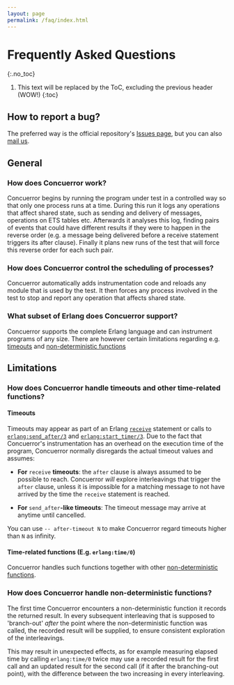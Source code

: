 ```yaml
---
layout: page
permalink: /faq/index.html
---
```


# Frequently Asked Questions
{:.no_toc}

1. This text will be replaced by the ToC, excluding the previous header (WOW!)
{:toc}

## How to report a bug?

The preferred way is the official repository's [Issues
page](https://github.com/parapluu/Concuerror/issues/new), but you can also [mail us](/people).

## General

### How does Concuerror work?

Concuerror begins by running the program under test in a controlled way so that
only one process runs at a time. During this run it logs any operations that
affect shared state, such as sending and delivery of messages, operations on ETS
tables etc. Afterwards it analyses this log, finding pairs of events that could
have different results if they were to happen in the reverse order (e.g. a
message being delivered before a receive statement triggers its after
clause). Finally it plans new runs of the test that will force this reverse
order for each such pair.

### How does Concuerror control the scheduling of processes?

Concuerror automatically adds instrumentation code and reloads any module that
is used by the test. It then forces any process involved in the test to stop and
report any operation that affects shared state.

### What subset of Erlang does Concuerror support?

Concuerror supports the complete Erlang language and can instrument programs of
any size. There are however certain limitations regarding e.g.
[timeouts](#how-does-concuerror-handle-timeouts-and-other-time-related-functions)
and [non-deterministic
functions](#how-does-concuerror-handle-non-deterministic-functions)

## Limitations

### How does Concuerror handle timeouts and other time-related functions?

#### Timeouts

Timeouts may appear as part of an Erlang
[`receive`](http://erlang.org/doc/reference_manual/expressions.html#id77242)
statement or calls to
[`erlang:send_after/3`](http://erlang.org/doc/man/erlang.html#send_after-3) and
[`erlang:start_timer/3`](http://erlang.org/doc/man/erlang.html#start_timer-3). Due
to the fact that Concuerror's instrumentation has an overhead on the execution
time of the program, Concuerror normally disregards the actual timeout values
and assumes:

* **For** `receive` **timeouts**: the `after` clause is always assumed to be
 possible to reach. Concuerror *will* explore interleavings that trigger the
 `after` clause, unless it is impossible for a matching message to not have
 arrived by the time the `receive` statement is reached.

* **For** `send_after`**-like timeouts**: The timeout message may arrive at
    anytime until cancelled.

You can use `-- after-timeout N` to make Concuerror regard timeouts higher than
`N` as infinity.

#### Time-related functions (E.g. `erlang:time/0`)

Concuerror handles such functions together with other [non-deterministic
functions](#how-does-concuerror-handle-non-deterministic-functions).

### How does Concuerror handle non-deterministic functions?

The first time Concuerror encounters a non-deterministic function it records the
returned result. In every subsequent interleaving that is supposed to
'branch-out' *after* the point where the non-deterministic function was called,
the recorded result will be supplied, to ensure consistent exploration of the
interleavings.

This may result in unexpected effects, as for example measuring elapsed time by
calling `erlang:time/0` twice may use a recorded result for the first call and
an updated result for the second call (if it after the branching-out point),
with the difference between the two increasing in every interleaving.